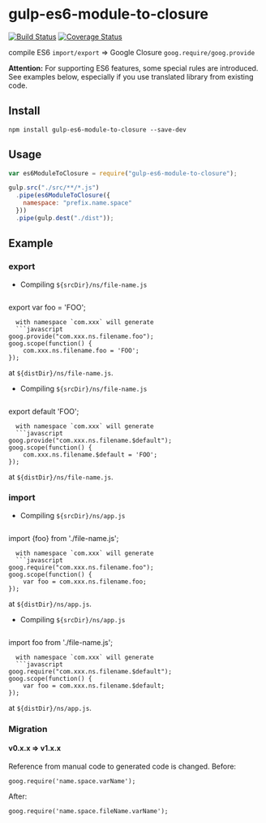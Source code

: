 gulp-es6-module-to-closure
==========================

[![Build Status](https://travis-ci.org/jinjor/gulp-es6-module-to-closure.svg?branch=master)](https://travis-ci.org/jinjor/gulp-es6-module-to-closure)
[![Coverage Status](https://coveralls.io/repos/jinjor/gulp-es6-module-to-closure/badge.png?branch=master)](https://coveralls.io/r/jinjor/gulp-es6-module-to-closure?branch=master)


compile ES6 `import/export` => Google Closure `goog.require/goog.provide`

__Attention:__ For supporting ES6 features, some special rules are introduced.
See examples below, especially if you use translated library from existing code.


## Install

```shell
npm install gulp-es6-module-to-closure --save-dev
```


## Usage

```javascript
var es6ModuleToClosure = require("gulp-es6-module-to-closure");

gulp.src("./src/**/*.js")
  .pipe(es6ModuleToClosure({
    namespace: "prefix.name.space"
  }))
  .pipe(gulp.dest("./dist"));
```


## Example

### export

- Compiling `${srcDir}/ns/file-name.js`
  ```javascript
export var foo = 'FOO';
```
  with namespace `com.xxx` will generate
  ```javascript
goog.provide("com.xxx.ns.filename.foo");
goog.scope(function() {
    com.xxx.ns.filename.foo = 'FOO';
});
```
at `${distDir}/ns/file-name.js`.


- Compiling `${srcDir}/ns/file-name.js`
  ```javascript
export default 'FOO';
```
  with namespace `com.xxx` will generate
  ```javascript
goog.provide("com.xxx.ns.filename.$default");
goog.scope(function() {
    com.xxx.ns.filename.$default = 'FOO';
});
```
  at `${distDir}/ns/file-name.js`.


### import

- Compiling `${srcDir}/ns/app.js`
  ```javascript
import {foo} from './file-name.js';
```
  with namespace `com.xxx` will generate
  ```javascript
goog.require("com.xxx.ns.filename.foo");
goog.scope(function() {
    var foo = com.xxx.ns.filename.foo;
});
```
  at `${distDir}/ns/app.js`.


- Compiling `${srcDir}/ns/app.js`
  ```javascript
import foo from './file-name.js';
```
  with namespace `com.xxx` will generate
  ```javascript
goog.require("com.xxx.ns.filename.$default");
goog.scope(function() {
    var foo = com.xxx.ns.filename.$default;
});
```
  at `${distDir}/ns/app.js`.


### Migration

#### v0.x.x => v1.x.x

Reference from manual code to generated code is changed.
Before:
```
goog.require('name.space.varName');
```
After:
```
goog.require('name.space.fileName.varName');
```
